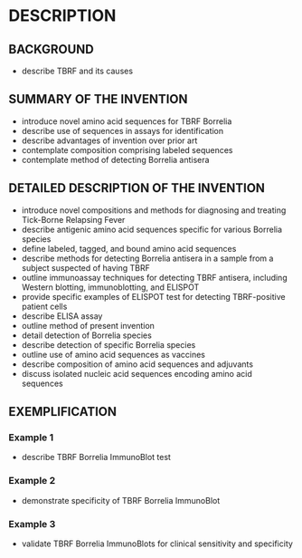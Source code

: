 # DESCRIPTION

## BACKGROUND

- describe TBRF and its causes

## SUMMARY OF THE INVENTION

- introduce novel amino acid sequences for TBRF Borrelia
- describe use of sequences in assays for identification
- describe advantages of invention over prior art
- contemplate composition comprising labeled sequences
- contemplate method of detecting Borrelia antisera

## DETAILED DESCRIPTION OF THE INVENTION

- introduce novel compositions and methods for diagnosing and treating Tick-Borne Relapsing Fever
- describe antigenic amino acid sequences specific for various Borrelia species
- define labeled, tagged, and bound amino acid sequences
- describe methods for detecting Borrelia antisera in a sample from a subject suspected of having TBRF
- outline immunoassay techniques for detecting TBRF antisera, including Western blotting, immunoblotting, and ELISPOT
- provide specific examples of ELISPOT test for detecting TBRF-positive patient cells
- describe ELISA assay
- outline method of present invention
- detail detection of Borrelia species
- describe detection of specific Borrelia species
- outline use of amino acid sequences as vaccines
- describe composition of amino acid sequences and adjuvants
- discuss isolated nucleic acid sequences encoding amino acid sequences

## EXEMPLIFICATION

### Example 1

- describe TBRF Borrelia ImmunoBlot test

### Example 2

- demonstrate specificity of TBRF Borrelia ImmunoBlot

### Example 3

- validate TBRF Borrelia ImmunoBlots for clinical sensitivity and specificity

